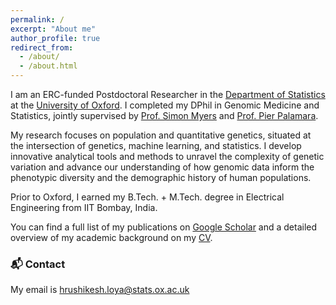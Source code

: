 ```yaml
---
permalink: /
excerpt: "About me"
author_profile: true
redirect_from: 
  - /about/
  - /about.html
---
```


I am an ERC-funded Postdoctoral Researcher in the [Department of Statistics](http://www.stats.ox.ac.uk/) at the [University of Oxford](http://www.ox.ac.uk/). I completed my DPhil in Genomic Medicine and Statistics, jointly supervised by [Prof. Simon Myers](https://www.stats.ox.ac.uk/all-people/simon-myers/) and [Prof. Pier Palamara](http://www.stats.ox.ac.uk/all-people/pier-francesco-palamara/).  

My research focuses on population and quantitative genetics, situated at the intersection of genetics, machine learning, and statistics. I develop innovative analytical tools and methods to unravel the complexity of genetic variation and advance our understanding of how genomic data inform the phenotypic diversity and the demographic history of human populations.

Prior to Oxford, I earned my B.Tech. + M.Tech. degree in Electrical Engineering from IIT Bombay, India.  

You can find a full list of my publications on [Google Scholar](https://scholar.google.com/citations?user=EqdxCJ4AAAAJ&hl=id) and a detailed overview of my academic background on my [CV](/images/hrushikesh_loya_CV_2025_09.pdf).  

### 📬 Contact

My email is hrushikesh.loya@stats.ox.ac.uk
